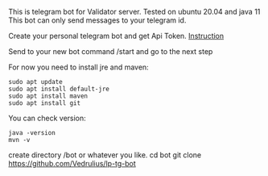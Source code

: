 This is telegram bot for Validator server.
Tested on ubuntu 20.04 and java 11
This bot can only send messages to your telegram id.

Create your personal telegram bot and get Api Token. [Instruction](https://docs.microsoft.com/en-us/azure/bot-service/bot-service-channel-connect-telegram?view=azure-bot-service-4.0)

Send to your new bot command /start and go to the next step

For now you need to install jre and maven:

    sudo apt update
    sudo apt install default-jre
    sudo apt install maven
    sudo apt install git

You can check version:

    java -version
    mvn -v

create directory /bot or whatever you like. 
cd bot
git clone https://github.com/Vedrulius/lp-tg-bot  
